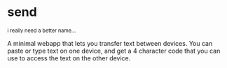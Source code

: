 # send
<sup>i really need a better name...</sup>

A minimal webapp that lets you transfer text between devices. You can paste or type text on one device, and get a 4 character code that you can use to access the text on the other device.

<!--# Todo-->
